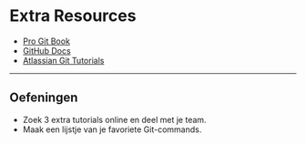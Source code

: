 # Extra Resources

- [Pro Git Book](https://git-scm.com/book/en/v2)  
- [GitHub Docs](https://docs.github.com/)  
- [Atlassian Git Tutorials](https://www.atlassian.com/git/tutorials)  

---

## Oefeningen

- Zoek 3 extra tutorials online en deel met je team.  
- Maak een lijstje van je favoriete Git-commands.
